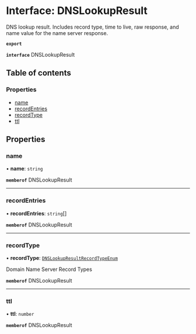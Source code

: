 # Interface: DNSLookupResult

DNS lookup result. Includes record type, time to live, raw response, and name value for the name server response.

**`export`**

**`interface`** DNSLookupResult

## Table of contents

### Properties

- [name](DNSLookupResult.md#name)
- [recordEntries](DNSLookupResult.md#recordentries)
- [recordType](DNSLookupResult.md#recordtype)
- [ttl](DNSLookupResult.md#ttl)

## Properties

### name

• **name**: `string`

**`memberof`** DNSLookupResult

___

### recordEntries

• **recordEntries**: `string`[]

**`memberof`** DNSLookupResult

___

### recordType

• **recordType**: [`DNSLookupResultRecordTypeEnum`](../enums/DNSLookupResultRecordTypeEnum.md)

Domain Name Server Record Types

**`memberof`** DNSLookupResult

___

### ttl

• **ttl**: `number`

**`memberof`** DNSLookupResult
